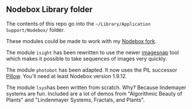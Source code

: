 ## Nodebox Library folder ##

The contents of this repo go into the ```~/Library/Application Support/Nodebox/``` folder.

These modules could be made to work with my [Nodebox fork](https://github.com/karstenw/nodebox-pyobjc).


The module ```ìsight``` has been rewritten to use the newer [imagesnap](http://iharder.net/imagesnap) tool which makes it possible to take sequences of images very quickly.

The module ```photobot``` has been adapted. It now uses the PIL successor [Pillow](https://github.com/python-pillow/Pillow). You'll need at least Nodebox version 1.9.12.

The module ```lsys```has been written from scratch. Why? Because lindemayer systems are fun. Included are a lot of demos from "Algorithmic Beauty of Plants" and "Lindenmayer Systems, Fractals, and Plants".

